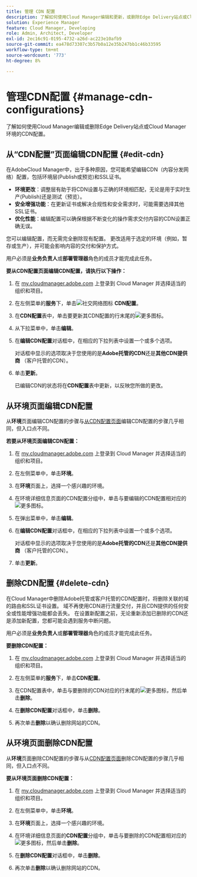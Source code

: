 ```yaml
---
title: 管理 CDN 配置
description: 了解如何使用Cloud Manager编辑和更新，或删除Edge Delivery站点或Cloud Manager环境的CDN配置。
solution: Experience Manager
feature: Cloud Manager, Developing
role: Admin, Architect, Developer
exl-id: 2ec16c91-0195-4732-a26d-ac223e10afb9
source-git-commit: ea478d73307c3b57b0a12e35b247bb1c46b33595
workflow-type: tm+mt
source-wordcount: '773'
ht-degree: 8%

---
```


# 管理CDN配置 {#manage-cdn-configurations}

了解如何使用Cloud Manager编辑或删除Edge Delivery站点或Cloud Manager环境的CDN配置。

## 从“CDN配置”页面编辑CDN配置 {#edit-cdn}

在AdobeCloud Manager中，出于多种原因，您可能希望编辑CDN（内容分发网络）配置，包括环境层(Publish或预览)和SSL证书。

* **环境更改**：调整层有助于将CDN设置与正确的环境相匹配，无论是用于实时生产(Publish)还是测试（预览）。
* **安全增强功能**：在更新证书或解决合规性和安全需求时，可能需要选择其他SSL证书。
* **优化性能**：编辑配置可以确保根据不断变化的操作需求交付内容的CDN设置正确无误。

您可以编辑配置，而无需完全删除现有配置。 更改适用于选定的环境（例如，暂存或生产），并可能会影响内容的交付和保护方式。

用户必须是&#x200B;**业务负责人**&#x200B;或&#x200B;**部署管理器**&#x200B;角色的成员才能完成此任务。

**要从CDN配置页面编辑CDN配置，请执行以下操作：**

1. 在 [my.cloudmanager.adobe.com](https://my.cloudmanager.adobe.com/) 上登录到 Cloud Manager 并选择适当的组织和项目。
1. 在左侧菜单的&#x200B;**服务**&#x200B;下，单击![社交网络图标](https://spectrum.adobe.com/static/icons/workflow_18/Smock_SocialNetwork_18_N.svg) **CDN配置**。
1. 在&#x200B;**CDN配置**&#x200B;表中，单击要更新其CDN配置的行末尾的![更多图标](https://spectrum.adobe.com/static/icons/workflow_18/Smock_More_18_N.svg)。

1. 从下拉菜单中，单击&#x200B;**编辑**。

1. 在&#x200B;**编辑CDN配置**&#x200B;对话框中，在相应的下拉列表中设置一个或多个选项。

   对话框中显示的选项取决于您使用的是&#x200B;**Adobe托管的CDN**&#x200B;还是&#x200B;**其他CDN提供商** （客户托管的CDN）。

1. 单击&#x200B;**更新**。

   已编辑CDN的状态将在&#x200B;**CDN配置**&#x200B;表中更新，以反映您所做的更改。


## 从环境页面编辑CDN配置

从&#x200B;**环境**&#x200B;页面编辑CDN配置的步骤与[从CDN配置页面](#edit-cdn)编辑CDN配置的步骤几乎相同，但入口点不同。

**若要从环境页面编辑CDN配置：**

1. 在 [my.cloudmanager.adobe.com](https://my.cloudmanager.adobe.com/) 上登录到 Cloud Manager 并选择适当的组织和项目。

1. 在左侧菜单中，单击&#x200B;**环境**。

1. 在&#x200B;**环境**&#x200B;页面上，选择一个感兴趣的环境。

1. 在环境详细信息页面的CDN配置分组中，单击与要编辑的CDN配置相对应的![更多图标](https://spectrum.adobe.com/static/icons/workflow_18/Smock_More_18_N.svg)。

1. 在弹出菜单中，单击&#x200B;**编辑**。

1. 在&#x200B;**编辑CDN配置**&#x200B;对话框中，在相应的下拉列表中设置一个或多个选项。

   对话框中显示的选项取决于您使用的是&#x200B;**Adobe托管的CDN**&#x200B;还是&#x200B;**其他CDN提供商** （客户托管的CDN）。

1. 单击&#x200B;**更新**。


<!-- ## Go live readiness {#go-live-readiness} 

1. ADD STEPS -->


## 删除CDN配置 {#delete-cdn}

在Cloud Manager中删除Adobe托管或客户托管的CDN配置时，将删除关联的域的路由和SSL证书设置。 域不再使用CDN进行流量交付，并且CDN提供的任何安全或性能增强功能都会丢失。 在设置新配置之前，无论重新添加已删除的CDN还是添加新配置，您都可能会遇到服务中断问题。

用户必须是&#x200B;**业务负责人**&#x200B;或&#x200B;**部署管理器**&#x200B;角色的成员才能完成此任务。

**要删除CDN配置：**

1. 在 [my.cloudmanager.adobe.com](https://my.cloudmanager.adobe.com/) 上登录到 Cloud Manager 并选择适当的组织和项目。

1. 在左侧菜单的&#x200B;**服务**&#x200B;下，单击&#x200B;**CDN配置**。

1. 在CDN配置表中，单击与要删除的CDN对应的行末尾的![更多图标](https://spectrum.adobe.com/static/icons/workflow_18/Smock_More_18_N.svg)，然后单击&#x200B;**删除**。

1. 在&#x200B;**删除CDN配置**&#x200B;对话框中，单击&#x200B;**删除**。

1. 再次单击&#x200B;**删除**&#x200B;以确认删除网站的CDN。


## 从环境页面删除CDN配置

从&#x200B;**环境**&#x200B;页面删除CDN配置的步骤与从[CDN配置页面](#edit-cdn)删除CDN配置的步骤几乎相同，但入口点不同。

**要从环境页面删除CDN配置：**

1. 在 [my.cloudmanager.adobe.com](https://my.cloudmanager.adobe.com/) 上登录到 Cloud Manager 并选择适当的组织和项目。

1. 在左侧菜单中，单击&#x200B;**环境**。

1. 在&#x200B;**环境**&#x200B;页面上，选择一个感兴趣的环境。

1. 在环境详细信息页面的&#x200B;**CDN配置**&#x200B;分组中，单击与要删除的CDN配置相对应的![更多图标](https://spectrum.adobe.com/static/icons/workflow_18/Smock_More_18_N.svg)，然后单击&#x200B;**删除**。

1. 在&#x200B;**删除CDN配置**&#x200B;对话框中，单击&#x200B;**删除**。

1. 再次单击&#x200B;**删除**&#x200B;以确认删除网站的CDN。
